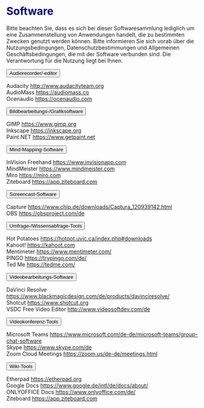 <h1 style="color:#000080">Software</h1>
<link rel="stylesheet" href="https://cdnjs.cloudflare.com/ajax/libs/font-awesome/4.7.0/css/font-awesome.min.css">

Bitte beachten Sie, dass es sich bei dieser Softwaresammlung lediglich um eine Zusammenstellung von Anwendungen handelt, die zu bestimmten Zwecken genutzt werden können. Bitte informieren Sie sich vorab über die Nutzungsbedingungen, Datenschutzbestimmungen und Allgemeinen Geschäftsbedingungen, die mit der Software verbunden sind. Die Verantwortung für die Nutzung liegt bei Ihnen.

<div>
  <button class="accordion">Audiorecorder/-editor</button>
  <div class="panel">
    <p>
      Audacity
      <a aria-describedby="Link zu Audacity" href="http://www.audacityteam.org/" target="_blank">http://www.audacityteam.org</a><br>
      AudioMass
      <a aria-describedby="Link zu AudioMass" href="https://audiomass.co/" target="_blank">https://audiomass.co</a><br>
      Ocenaudio
      <a aria-describedby="Link zu Oceanaudio" href="https://ocenaudio.com/" target="_blank">https://ocenaudio.com</a>
    </p>
  </div>
  <button class="accordion">Bildbearbeitungs-/Grafiksoftware</button>
  <div class="panel">
    <p>
      GIMP
      <a aria-describedby="Link zu GIMP" href="https://www.gimp.org/" target="_blank">https://www.gimp.org</a><br>
      Inkscape
      <a aria-describedby="Link zu Inkscape" href="https://inkscape.org" target="_blank">https://inkscape.org</a><br>
      Paint.NET
      <a aria-describedby="Link zu Pain.NET" href="https://www.getpaint.net/" target="_blank">https://www.getpaint.net</a>
    </p>
  </div>
  <button class="accordion">Mind-Mapping-Software</button>
  <div class="panel">
    <p>
      InVision Freehand
      <a aria-describedby="Link zu InVision Freehand" href="https://www.invisionapp.com/" target="_blank">https://www.invisionapp.com</a><br>
      MindMeister
      <a aria-describedby="Link zu MindMeister" href="https://www.mindmeister.com" target="_blank">https://www.mindmeister.com</a><br>
      Miro
      <a aria-describedby="Link zu Miro" href="https://miro.com" target="_blank">https://miro.com</a><br>
      Ziteboard
      <a aria-describedby="Link zu Ziteboard" href="https://app.ziteboard.com" target="_blank">https://app.ziteboard.com</a>
    </p>
  </div>
  <button class="accordion">Screencast-Software</button>
  <div class="panel">
    <p>
      Capture
      <a aria-describedby="Link zu Captura" href="https://www.chip.de/downloads/Captura_120939142.html" target="_blank">https://www.chip.de/downloads/Captura_120939142.html</a><br>
      OBS
      <a aria-describedby="Link zu OBS" href="https://obsproject.com/de" target="_blank">https://obsproject.com/de</a><br>
    </p>
  </div>
  <button class="accordion">Umfrage-/Wissensabfrage-Tools</button>
  <div class="panel">
    <p>
      Hot Potatoes
     <a aria-describedby="Link zu Hot Potatoes" href="https://hotpot.uvic.ca/index.php#downloads" target="_blank">https://hotpot.uvic.ca/index.php#downloads</a><br>
      Kahoot!
     <a aria-describedby="Link zu Kahoot!" href="https://kahoot.com" target="_blank">https://kahoot.com</a><br>
      Mentimeter
     <a aria-describedby="Link zu Mentimeter" href="https://www.mentimeter.com/" target="_blank">https://www.mentimeter.com/</a><br>
      PINGO
     <a aria-describedby="Link zu PINGO" href="https://trypingo.com/de/" target="_blank">https://trypingo.com/de/</a><br>
      Ted Me
     <a aria-describedby="Link zu Ted Me" href="https://tedme.com/" target="_blank">https://tedme.com/</a>
    </p>
  </div>
  <button class="accordion">Videobearbeitungs-Software</button>
  <div class="panel">
    <p>
      DaVinci Resolve
      <a aria-describedby="Link zu DaVinci Resolve" href="https://www.blackmagicdesign.com/de/products/davinciresolve/" target="_blank">https://www.blackmagicdesign.com/de/products/davinciresolve/</a><br>
      Shotcut
      <a aria-describedby="Link zu Shotcut" href="https://www.shotcut.org" target="_blank">https://www.shotcut.org</a><br>
      VSDC Free Video Editor 
      <a aria-describedby="Link zu Shotcut" href="http://www.videosoftdev.com/de" target="_blank">http://www.videosoftdev.com/de</a>
    </p>
  </div>
  <button class="accordion">Videokonferenz-Tools</button>
  <div class="panel">
    <p>
      Microsoft Teams
      <a aria-describedby="Link zu Microsoft Teams" href="https://www.microsoft.com/de-de/microsoft-teams/group-chat-software" target="_blank">https://www.microsoft.com/de-de/microsoft-teams/group-chat-software</a><br>
      Skype
      <a aria-describedby="Link zu Skype" href="https://www.skype.com/de/" target="_blank">https://www.skype.com/de</a><br>
      Zoom Cloud Meetings
      <a aria-describedby="Link zu Zoom" href="https://zoom.us/de-de/meetings.html" target="_blank">https://zoom.us/de-de/meetings.html</a>
    </p>
  </div>
  <button class="accordion">Wiki-Tools</button>
  <div class="panel">
    <p>
      Etherpad
      <a aria-describedby="Link zu Etherpad" href="https://etherpad.org" target="_blank">https://etherpad.org</a><br>
      Google Docs
      <a aria-describedby="Link zu Google Docs" href="https://www.google.de/intl/de/docs/about/" target="_blank">https://www.google.de/intl/de/docs/about/</a><br>
      ONLYOFFICE Docs
      <a aria-describedby="Link zu ONLYOFFICE" href="https://www.onlyoffice.com/de/" target="_blank">https://www.onlyoffice.com/de/</a><br>
      Ziteboard
      <a aria-describedby="Link zu Ziteboard" href="https://app.ziteboard.com" target="_blank">https://app.ziteboard.com</a>
    </p>
  </div>
</div>

<script>
  /* accordion script */
  var acc = document.getElementsByClassName("accordion");
  for (var i = 0; i < acc.length; i++) {
    acc[i].addEventListener("click", function() {
      var panel = this.nextElementSibling;
      /* if panel already open */
      if (panel.style.maxHeight) {
        this.classList.toggle('activeA', false);
        panel.style.maxHeight = null;
        return;
      }
      /* else */
      for (var j = 0; j < acc.length; j++) {
        acc[j].classList.toggle('activeA', false)
        var p = acc[j].nextElementSibling;
        p.style.maxHeight = null;
      }
      this.classList.toggle('activeA', true);
      panel.style.maxHeight = panel.scrollHeight + "px";
    });
  }
</script>
